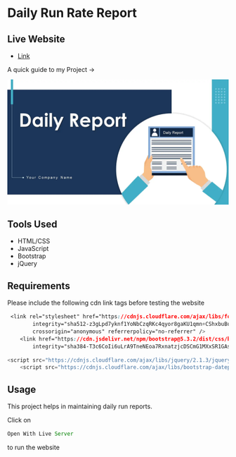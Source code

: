 # Daily Run Rate Report

## Live Website

- [Link]()

A quick guide to my Project ->

<img src ="/image.webp">

## Tools Used

- HTML/CSS
- JavaScript
- Bootstrap
- jQuery

## Requirements

Please include the following cdn link tags before testing the website

```css
 <link rel="stylesheet" href="https://cdnjs.cloudflare.com/ajax/libs/font-awesome/6.4.2/css/all.min.css"
        integrity="sha512-z3gLpd7yknf1YoNbCzqRKc4qyor8gaKU1qmn+CShxbuBusANI9QpRohGBreCFkKxLhei6S9CQXFEbbKuqLg0DA=="
        crossorigin="anonymous" referrerpolicy="no-referrer" />
    <link href="https://cdn.jsdelivr.net/npm/bootstrap@5.3.2/dist/css/bootstrap.min.css" rel="stylesheet"
        integrity="sha384-T3c6CoIi6uLrA9TneNEoa7RxnatzjcDSCmG1MXxSR1GAsXEV/Dwwykc2MPK8M2HN" crossorigin="anonymous">
``` 

```js
<script src="https://cdnjs.cloudflare.com/ajax/libs/jquery/2.1.3/jquery.min.js"></script>
    <script src="https://cdnjs.cloudflare.com/ajax/libs/bootstrap-datepicker/1.3.0/js/bootstrap-datepicker.js"></script>
``` 

## Usage

This project helps in maintaining daily run reports.

Click on

```js
Open With Live Server
``` 
to run the website